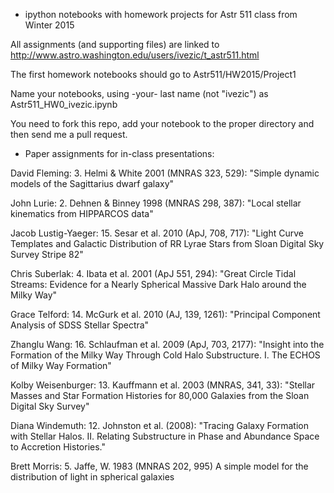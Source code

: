 * ipython notebooks with homework projects for Astr 511 class from Winter 2015

All assignments (and supporting files) are linked to
http://www.astro.washington.edu/users/ivezic/t_astr511.html

The first homework notebooks should go to 
Astr511/HW2015/Project1

Name your notebooks, using -your- last name (not "ivezic") as
Astr511_HW0_ivezic.ipynb 

You need to fork this repo, add your notebook to the proper directory and 
then send me a pull request.

* Paper assignments for in-class presentations: 


David Fleming: 
3. Helmi & White 2001 (MNRAS 323, 529): "Simple dynamic models of the Sagittarius dwarf galaxy"

John Lurie:
2. Dehnen & Binney 1998 (MNRAS 298, 387): "Local stellar kinematics from HIPPARCOS data" 

Jacob Lustig-Yaeger: 
15. Sesar et al. 2010 (ApJ, 708, 717): "Light Curve Templates and Galactic Distribution of
RR Lyrae Stars from Sloan Digital Sky Survey Stripe 82" 

Chris Suberlak: 
4. Ibata et al. 2001 (ApJ 551, 294): "Great Circle Tidal Streams: Evidence for a
Nearly Spherical Massive Dark Halo around the Milky Way" 

Grace Telford: 
14. McGurk et al. 2010 (AJ, 139, 1261): "Principal Component Analysis of SDSS Stellar Spectra" 

Zhanglu Wang:
16. Schlaufman et al. 2009 (ApJ, 703, 2177): "Insight into the Formation of the Milky Way Through 
Cold Halo Substructure. I. The ECHOS of Milky Way Formation"

Kolby Weisenburger: 
13. Kauffmann et al. 2003 (MNRAS, 341, 33): "Stellar Masses and Star Formation Histories for 
80,000 Galaxies from the Sloan Digital Sky Survey" 

Diana Windemuth: 
12. Johnston et al. (2008): "Tracing Galaxy Formation with Stellar Halos. II. Relating 
Substructure in Phase and Abundance Space to Accretion Histories." 

Brett Morris: 
5. Jaffe, W. 1983 (MNRAS 202, 995) A simple model for the distribution of light in spherical galaxies

